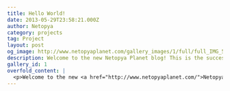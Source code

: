 ```yaml
---
title: Hello World!
date: 2013-05-29T23:58:21.000Z
author: Netopya
category: projects
tag: Project
layout: post
og_image: http://www.netopyaplanet.com/gallery_images/1/full/full_IMG_5688.JPG
description: Welcome to the new Netopya Planet blog! This is the successor to my old LiveJournal blog where I will be posting about all my tech projects, creations and reviews. The new blog has a fresh new design and is deployed using my own Flask application. I've designed this site to showcase individual projects that I'm working on or have worked on in the past, with each post having its own customizable image gallery. You can browse all the different projects, tutorials and tools I've built using the navigation above. Enjoy the site!
gallery_id: 1
overfold_content: |
  <p>Welcome to the new <a href="http://www.netopyaplanet.com/">Netopya Planet</a> blog! This is the successor to my old LiveJournal blog where I will be posting about all my tech projects, creations and reviews. The new blog has a fresh new design and is deployed using my own Flask application. I've designed this site to showcase individual projects that I'm working on or have worked on in the past, with each post having its own customizable image gallery. You can browse all the different projects, tutorials and tools I've built using the navigation above. Enjoy the site!</p>
---
```


